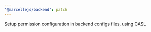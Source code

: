 ```yaml
---
'@marcellejs/backend': patch
---
```


Setup permission configuration in backend configs files, using CASL
